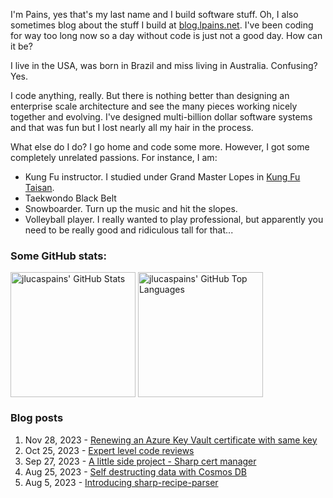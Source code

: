 I'm Pains, yes that's my last name and I build software stuff. Oh, I also sometimes blog about the stuff I build at [blog.lpains.net](https://blog.lpains.net). I've been coding for way too long now so a day without code is just not a good day. How can it be?

I live in the USA, was born in Brazil and miss living in Australia. Confusing? Yes.

I code anything, really. But there is nothing better than designing an enterprise scale architecture and see the many pieces working nicely together and evolving. I've designed multi-billion dollar software systems and that was fun but I lost nearly all my hair in the process.

What else do I do? I go home and code some more. However, I got some completely unrelated passions. For instance, I am:

  * Kung Fu instructor. I studied under Grand Master Lopes in [Kung Fu Taisan](http://kungfutaisan.com.br/).
  * Taekwondo Black Belt
  * Snowboarder. Turn up the music and hit the slopes. 
  * Volleyball player. I really wanted to play professional, but apparently you need to be really good and ridiculous tall for that...

### Some GitHub stats:
<div>
 <img height="200" align="center" src="https://github-readme-stats.vercel.app/api?username=jlucaspains&show_icons=true&theme=dark&count_private=true&rank_icon=github" alt="jlucaspains' GitHub Stats" />
 <img height="200" align="center" src="https://github-readme-stats.vercel.app/api/top-langs/?username=jlucaspains&theme=dark&layout=compact" 
   alt="jlucaspains' GitHub Top Languages" />
</div>

### Blog posts
<!-- BLOG-POST-LIST:START -->
1. Nov 28, 2023 - [Renewing an Azure Key Vault certificate with same key](https://blog.lpains.net/posts/2023-11-28-renew-key-vault-cert/)
1. Oct 25, 2023 - [Expert level code reviews](https://blog.lpains.net/posts/2023-10-25-expert-level-code-reviews/)
1. Sep 27, 2023 - [A little side project - Sharp cert manager](https://blog.lpains.net/posts/2023-09-27-sharp-cert-manager/)
1. Aug 25, 2023 - [Self destructing data with Cosmos DB](https://blog.lpains.net/posts/2023-08-25-self-destructing-data-with-cosmosdb/)
1. Aug 5, 2023 - [Introducing sharp-recipe-parser](https://blog.lpains.net/posts/2023-08-05-introducing-sharp-recipe-parser/)<!-- BLOG-POST-LIST:END -->
